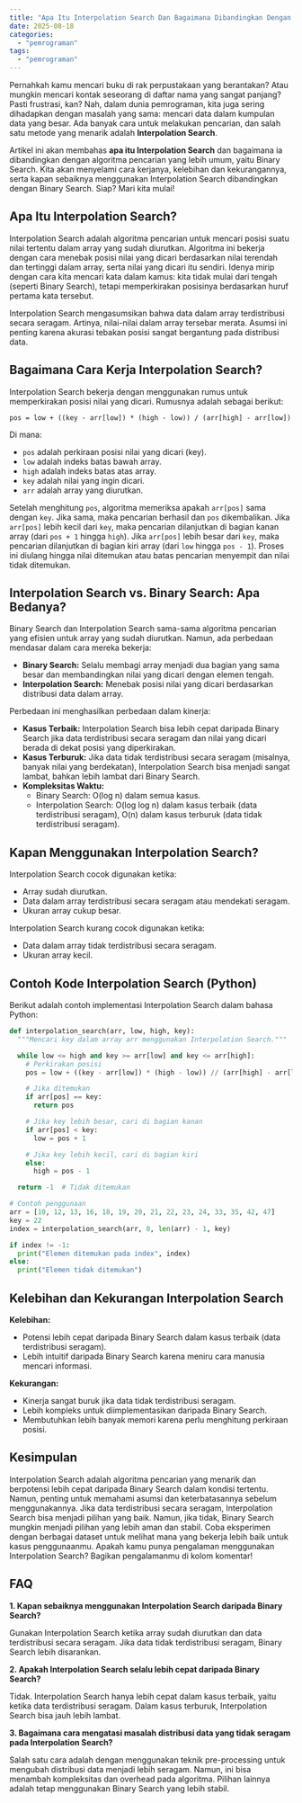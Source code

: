 ```yaml
---
title: "Apa Itu Interpolation Search Dan Bagaimana Dibandingkan Dengan Binary Search?"
date: 2025-08-18
categories: 
  - "pemrograman"
tags: 
  - "pemrograman"
---
```


Pernahkah kamu mencari buku di rak perpustakaan yang berantakan? Atau mungkin mencari kontak seseorang di daftar nama yang sangat panjang? Pasti frustrasi, kan? Nah, dalam dunia pemrograman, kita juga sering dihadapkan dengan masalah yang sama: mencari data dalam kumpulan data yang besar. Ada banyak cara untuk melakukan pencarian, dan salah satu metode yang menarik adalah **Interpolation Search**.

Artikel ini akan membahas **apa itu Interpolation Search** dan bagaimana ia dibandingkan dengan algoritma pencarian yang lebih umum, yaitu Binary Search. Kita akan menyelami cara kerjanya, kelebihan dan kekurangannya, serta kapan sebaiknya menggunakan Interpolation Search dibandingkan dengan Binary Search. Siap? Mari kita mulai!

## Apa Itu Interpolation Search?

Interpolation Search adalah algoritma pencarian untuk mencari posisi suatu nilai tertentu dalam array yang sudah diurutkan. Algoritma ini bekerja dengan cara menebak posisi nilai yang dicari berdasarkan nilai terendah dan tertinggi dalam array, serta nilai yang dicari itu sendiri. Idenya mirip dengan cara kita mencari kata dalam kamus: kita tidak mulai dari tengah (seperti Binary Search), tetapi memperkirakan posisinya berdasarkan huruf pertama kata tersebut.

Interpolation Search mengasumsikan bahwa data dalam array terdistribusi secara seragam. Artinya, nilai-nilai dalam array tersebar merata. Asumsi ini penting karena akurasi tebakan posisi sangat bergantung pada distribusi data.

## Bagaimana Cara Kerja Interpolation Search?

Interpolation Search bekerja dengan menggunakan rumus untuk memperkirakan posisi nilai yang dicari. Rumusnya adalah sebagai berikut:

```
pos = low + ((key - arr[low]) * (high - low)) / (arr[high] - arr[low])
```

Di mana:

- `pos` adalah perkiraan posisi nilai yang dicari (key).
- `low` adalah indeks batas bawah array.
- `high` adalah indeks batas atas array.
- `key` adalah nilai yang ingin dicari.
- `arr` adalah array yang diurutkan.

Setelah menghitung `pos`, algoritma memeriksa apakah `arr[pos]` sama dengan `key`. Jika sama, maka pencarian berhasil dan `pos` dikembalikan. Jika `arr[pos]` lebih kecil dari `key`, maka pencarian dilanjutkan di bagian kanan array (dari `pos + 1` hingga `high`). Jika `arr[pos]` lebih besar dari `key`, maka pencarian dilanjutkan di bagian kiri array (dari `low` hingga `pos - 1`). Proses ini diulang hingga nilai ditemukan atau batas pencarian menyempit dan nilai tidak ditemukan.

## Interpolation Search vs. Binary Search: Apa Bedanya?

Binary Search dan Interpolation Search sama-sama algoritma pencarian yang efisien untuk array yang sudah diurutkan. Namun, ada perbedaan mendasar dalam cara mereka bekerja:

- **Binary Search:** Selalu membagi array menjadi dua bagian yang sama besar dan membandingkan nilai yang dicari dengan elemen tengah.
- **Interpolation Search:** Menebak posisi nilai yang dicari berdasarkan distribusi data dalam array.

Perbedaan ini menghasilkan perbedaan dalam kinerja:

- **Kasus Terbaik:** Interpolation Search bisa lebih cepat daripada Binary Search jika data terdistribusi secara seragam dan nilai yang dicari berada di dekat posisi yang diperkirakan.
- **Kasus Terburuk:** Jika data tidak terdistribusi secara seragam (misalnya, banyak nilai yang berdekatan), Interpolation Search bisa menjadi sangat lambat, bahkan lebih lambat dari Binary Search.
- **Kompleksitas Waktu:**
    - Binary Search: O(log n) dalam semua kasus.
    - Interpolation Search: O(log log n) dalam kasus terbaik (data terdistribusi seragam), O(n) dalam kasus terburuk (data tidak terdistribusi seragam).

## Kapan Menggunakan Interpolation Search?

Interpolation Search cocok digunakan ketika:

- Array sudah diurutkan.
- Data dalam array terdistribusi secara seragam atau mendekati seragam.
- Ukuran array cukup besar.

Interpolation Search kurang cocok digunakan ketika:

- Data dalam array tidak terdistribusi secara seragam.
- Ukuran array kecil.

## Contoh Kode Interpolation Search (Python)

Berikut adalah contoh implementasi Interpolation Search dalam bahasa Python:

```python
def interpolation_search(arr, low, high, key):
  """Mencari key dalam array arr menggunakan Interpolation Search."""

  while low <= high and key >= arr[low] and key <= arr[high]:
    # Perkirakan posisi
    pos = low + ((key - arr[low]) * (high - low)) // (arr[high] - arr[low])

    # Jika ditemukan
    if arr[pos] == key:
      return pos

    # Jika key lebih besar, cari di bagian kanan
    if arr[pos] < key:
      low = pos + 1

    # Jika key lebih kecil, cari di bagian kiri
    else:
      high = pos - 1

  return -1  # Tidak ditemukan

# Contoh penggunaan
arr = [10, 12, 13, 16, 18, 19, 20, 21, 22, 23, 24, 33, 35, 42, 47]
key = 22
index = interpolation_search(arr, 0, len(arr) - 1, key)

if index != -1:
  print("Elemen ditemukan pada index", index)
else:
  print("Elemen tidak ditemukan")
```

## Kelebihan dan Kekurangan Interpolation Search

**Kelebihan:**

- Potensi lebih cepat daripada Binary Search dalam kasus terbaik (data terdistribusi seragam).
- Lebih intuitif daripada Binary Search karena meniru cara manusia mencari informasi.

**Kekurangan:**

- Kinerja sangat buruk jika data tidak terdistribusi seragam.
- Lebih kompleks untuk diimplementasikan daripada Binary Search.
- Membutuhkan lebih banyak memori karena perlu menghitung perkiraan posisi.

## Kesimpulan

Interpolation Search adalah algoritma pencarian yang menarik dan berpotensi lebih cepat daripada Binary Search dalam kondisi tertentu. Namun, penting untuk memahami asumsi dan keterbatasannya sebelum menggunakannya. Jika data terdistribusi secara seragam, Interpolation Search bisa menjadi pilihan yang baik. Namun, jika tidak, Binary Search mungkin menjadi pilihan yang lebih aman dan stabil. Coba eksperimen dengan berbagai dataset untuk melihat mana yang bekerja lebih baik untuk kasus penggunaanmu. Apakah kamu punya pengalaman menggunakan Interpolation Search? Bagikan pengalamanmu di kolom komentar!

## FAQ

**1\. Kapan sebaiknya menggunakan Interpolation Search daripada Binary Search?**

Gunakan Interpolation Search ketika array sudah diurutkan dan data terdistribusi secara seragam. Jika data tidak terdistribusi seragam, Binary Search lebih disarankan.

**2\. Apakah Interpolation Search selalu lebih cepat daripada Binary Search?**

Tidak. Interpolation Search hanya lebih cepat dalam kasus terbaik, yaitu ketika data terdistribusi seragam. Dalam kasus terburuk, Interpolation Search bisa jauh lebih lambat.

**3\. Bagaimana cara mengatasi masalah distribusi data yang tidak seragam pada Interpolation Search?**

Salah satu cara adalah dengan menggunakan teknik pre-processing untuk mengubah distribusi data menjadi lebih seragam. Namun, ini bisa menambah kompleksitas dan overhead pada algoritma. Pilihan lainnya adalah tetap menggunakan Binary Search yang lebih stabil.
